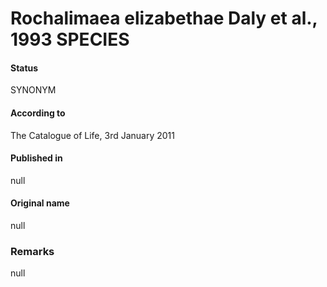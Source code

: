 Rochalimaea elizabethae Daly et al., 1993 SPECIES
=======

#### Status
SYNONYM

#### According to
The Catalogue of Life, 3rd January 2011

#### Published in
null

#### Original name
null

### Remarks
null